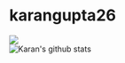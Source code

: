 # karangupta26

<img src="https://github-readme-stats.vercel.app/api/top-langs/?username=karangupta26&hide_title=true&layout=compact&show_icons=true&title_color=ffffff&icon_color=34abeb&text_color=daf7dc&bg_color=002b36" /><br>
![Karan's github stats](https://github-readme-stats.vercel.app/api?username=karangupta26&show_icons=true&theme=radical)

